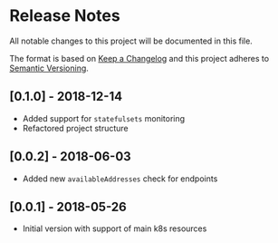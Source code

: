 # Release Notes

All notable changes to this project will be documented in this file.

The format is based on [Keep a Changelog](http://keepachangelog.com/en/1.0.0/)
and this project adheres to [Semantic Versioning](http://semver.org/spec/v2.0.0.html).

## [0.1.0] - 2018-12-14

* Added support for `statefulsets` monitoring
* Refactored project structure

## [0.0.2] - 2018-06-03

* Added new `availableAddresses` check for endpoints

## [0.0.1] - 2018-05-26

* Initial version with support of main k8s resources
